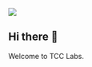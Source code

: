 ![](https://raw.githubusercontent.com/TCCLabs/branding/blob/main/assets/3_1_extractwide.png)

## Hi there 👋

Welcome to TCC Labs.
